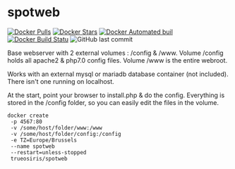 # spotweb
[![Docker Pulls](https://img.shields.io/docker/pulls/trueosiris/spotweb.svg)](https://hub.docker.com/r/trueosiris/spotweb/) [![Docker Stars](https://img.shields.io/docker/stars/trueosiris/spotweb.svg)](https://hub.docker.com/r/trueosiris/spotweb/) [![Docker Automated buil](https://img.shields.io/docker/automated/trueosiris/spotweb.svg)](https://hub.docker.com/r/trueosiris/spotweb/) [![Docker Build Statu](https://img.shields.io/docker/build/trueosiris/spotweb.svg)](https://hub.docker.com/r/trueosiris/spotweb/) ![GitHub last commit](https://img.shields.io/github/last-commit/trueosiris/docker-spotweb.svg)

Base webserver with 2 external volumes : /config & /www.
Volume /config holds all apache2 & php7.0 config files.
Volume /www is the entire webroot.

Works with an external mysql or mariadb database container (not included).
There isn't one running on localhost.

At the start, point your browser to install.php & do the config.
Everything is stored in the /config folder, so you can easily edit the files in the volume.

```
docker create 
 -p 4567:80 
 -v /some/host/folder/www:/www 
 -v /some/host/folder/config:/config 
 -e TZ=Europe/Brussels 
 --name spotweb 
 --restart=unless-stopped 
 trueosiris/spotweb
```
